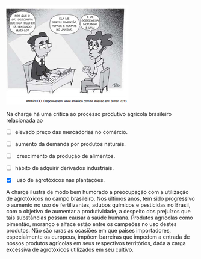 

![](e4e0edeb-8928-f1c2-9b58-2ba5e1833f78.png)

Na charge há uma crítica ao processo produtivo agrícola brasileiro relacionada ao



- [ ] elevado preço das mercadorias no comércio.
- [ ] aumento da demanda por produtos naturais.
- [ ]  crescimento da produção de alimentos.
- [ ] hábito de adquirir derivados industriais.
- [x]  uso de agrotóxicos nas plantações.


A charge ilustra de modo bem humorado a preocupação com a utilização de agrotóxicos no campo brasileiro. Nos últimos anos, tem sido progressivo o aumento no uso de fertilizantes, adubos químicos e pesticidas no Brasil, com o objetivo de aumentar a produtividade, a despeito dos prejuízos que tais substâncias possam causar à saúde humana. Produtos agrícolas como pimentão, morango e alface estão entre os campeões no uso destes produtos. Não são raras as ocasiões em que países importadores, especialmente os europeus, impõem barreiras que impedem a entrada de nossos produtos agrícolas em seus respectivos territórios, dada a carga excessiva de agrotóxicos utilizados em seu cultivo.

        